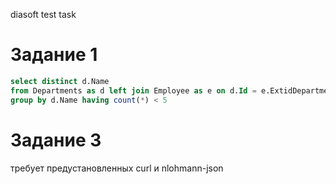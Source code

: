 diasoft test task

# Задание 1
```sql
select distinct d.Name
from Departments as d left join Employee as e on d.Id = e.ExtidDepartments
group by d.Name having count(*) < 5
```

# Задание 3
требует предустановленных curl и nlohmann-json
